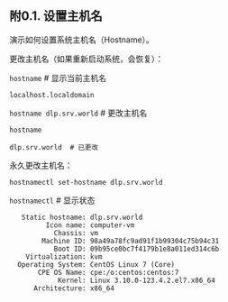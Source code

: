 ## 附0.1. 设置主机名

演示如何设置系统主机名（Hostname）。

更改主机名（如果重新启动系统，会恢复）：

`hostname` # 显示当前主机名

```
localhost.localdomain
```

`hostname dlp.srv.world` # 更改主机名

`hostname`

```
dlp.srv.world  # 已更改
```

永久更改主机名：

`hostnamectl set-hostname dlp.srv.world`

`hostnamectl` # 显示状态

```
   Static hostname: dlp.srv.world
         Icon name: computer-vm
           Chassis: vm
        Machine ID: 98a49a78fc9ad91f1b99304c75b94c31
           Boot ID: 09b95ce0bc7f4179b1e8a011ed314c6b
    Virtualization: kvm
  Operating System: CentOS Linux 7 (Core)
       CPE OS Name: cpe:/o:centos:centos:7
            Kernel: Linux 3.10.0-123.4.2.el7.x86_64
      Architecture: x86_64
```

